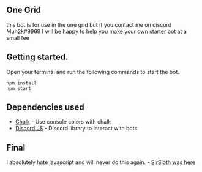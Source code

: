 ## One Grid 
this bot is for use in the one grid but if you contact me on discord Muh2k#9969 
I will be happy to help you make your own starter bot at a small fee

## Getting started.
Open your terminal and run the following commands to start the bot.

```
npm install
npm start
```

## Dependencies used
* [Chalk](https://www.npmjs.com/package/chalk) - Use console colors with chalk
* [Discord.JS](https://discord.js.org/) - Discord library to interact with bots.


## Final
I absolutely hate javascript and will never do this again. - [SirSloth was here](https://github.com/SlothsAreLazyTho)
